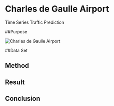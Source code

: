 # Charles de Gaulle Airport 
  Time Series Traffic Prediction

##Purpose


![Charles de Gaulle Airport](https://airmundo.com/app/uploads/2017/07/ParijsCharlesdeGaulleAirport-400x292.jpg)


##Data Set


## Method


## Result


## Conclusion

